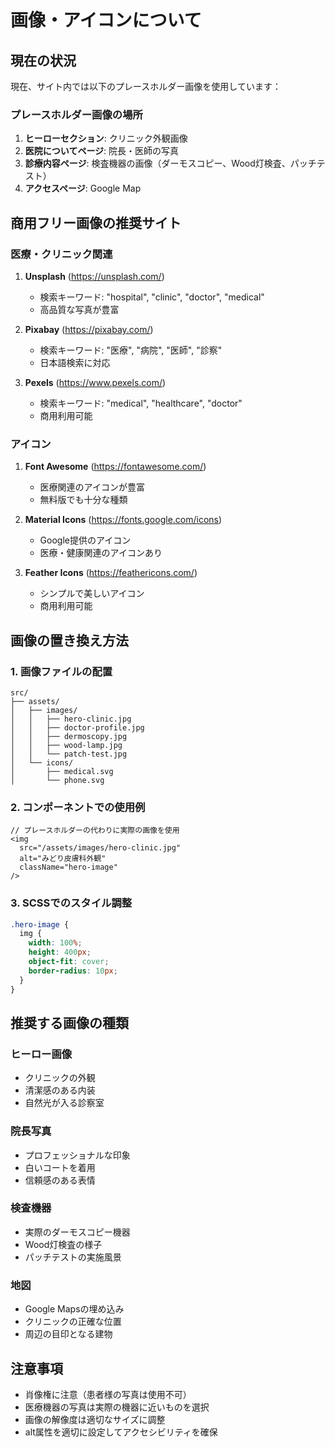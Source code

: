# 画像・アイコンについて

## 現在の状況
現在、サイト内では以下のプレースホルダー画像を使用しています：

### プレースホルダー画像の場所
1. **ヒーローセクション**: クリニック外観画像
2. **医院についてページ**: 院長・医師の写真
3. **診療内容ページ**: 検査機器の画像（ダーモスコピー、Wood灯検査、パッチテスト）
4. **アクセスページ**: Google Map

## 商用フリー画像の推奨サイト

### 医療・クリニック関連
1. **Unsplash** (https://unsplash.com/)
   - 検索キーワード: "hospital", "clinic", "doctor", "medical"
   - 高品質な写真が豊富

2. **Pixabay** (https://pixabay.com/)
   - 検索キーワード: "医療", "病院", "医師", "診察"
   - 日本語検索に対応

3. **Pexels** (https://www.pexels.com/)
   - 検索キーワード: "medical", "healthcare", "doctor"
   - 商用利用可能

### アイコン
1. **Font Awesome** (https://fontawesome.com/)
   - 医療関連のアイコンが豊富
   - 無料版でも十分な種類

2. **Material Icons** (https://fonts.google.com/icons)
   - Google提供のアイコン
   - 医療・健康関連のアイコンあり

3. **Feather Icons** (https://feathericons.com/)
   - シンプルで美しいアイコン
   - 商用利用可能

## 画像の置き換え方法

### 1. 画像ファイルの配置
```
src/
├── assets/
│   ├── images/
│   │   ├── hero-clinic.jpg
│   │   ├── doctor-profile.jpg
│   │   ├── dermoscopy.jpg
│   │   ├── wood-lamp.jpg
│   │   └── patch-test.jpg
│   └── icons/
│       ├── medical.svg
│       └── phone.svg
```

### 2. コンポーネントでの使用例
```tsx
// プレースホルダーの代わりに実際の画像を使用
<img 
  src="/assets/images/hero-clinic.jpg" 
  alt="みどり皮膚科外観" 
  className="hero-image"
/>
```

### 3. SCSSでのスタイル調整
```scss
.hero-image {
  img {
    width: 100%;
    height: 400px;
    object-fit: cover;
    border-radius: 10px;
  }
}
```

## 推奨する画像の種類

### ヒーロー画像
- クリニックの外観
- 清潔感のある内装
- 自然光が入る診察室

### 院長写真
- プロフェッショナルな印象
- 白いコートを着用
- 信頼感のある表情

### 検査機器
- 実際のダーモスコピー機器
- Wood灯検査の様子
- パッチテストの実施風景

### 地図
- Google Mapsの埋め込み
- クリニックの正確な位置
- 周辺の目印となる建物

## 注意事項
- 肖像権に注意（患者様の写真は使用不可）
- 医療機器の写真は実際の機器に近いものを選択
- 画像の解像度は適切なサイズに調整
- alt属性を適切に設定してアクセシビリティを確保
